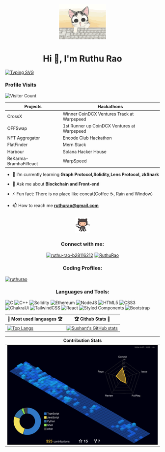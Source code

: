 <h1 align="center"> <a href="#"><img width="30%" height="auto" src="https://raw.githubusercontent.com/SakshiUppoor/SakshiUppoor/main/cat.gif" height="175px"/></a></h1>

<h1 align="center">Hi 👋, I'm Ruthu Rao </h1>

  
[![Typing SVG](https://readme-typing-svg.herokuapp.com?font=Montserrat&color=%239333F7&vCenter=true&lines=A+Passionate+FrontEnd+Developer;Blockchain+Enthusiast;Opensource+Contributor+at+Zulip)](https://git.io/typing-svg)

<h3>Profile Visits</h3>

![Visitor Count](https://profile-counter.glitch.me/route-2/count.svg)

|  Projects|Hackathons|
|-----------|---------|
| CrossX | Winner CoinDCX Ventures Track at Warpspeed |
| OFFSwap | 1st Runner up CoinDCX Ventures at Warpspeed |
| NFT Aggregator | Encode Club Hackathon |
| FlatFinder | Mern Stack  |
| Harbour | Solana Hacker House |
| ReKarma-BramhaFiReact | WarpSpeed |

- 🌱 I’m currently learning **Graph Protocol,Solidity,Lens Protocol, zkSnark**

- 💬 Ask me about **Blockchain and Front-end**

- ⚡ Fun fact: There is no place like concat(Coffee ☕, Rain and Window)

- 📫 How to reach me **ruthurao@gmail.com**

<h3 align="center"><img width="10%" height="auto" src="https://raw.githubusercontent.com/iCharlesZ/FigureBed/master/img/octocat.gif"/></h3>
<h3 align="center" > Connect with me: </h3>
<p align="center">
  <a href="https://www.linkedin.com/in/ruthu-rao-b28116212/" target="blank"><img align="center" src="https://img.shields.io/badge/Ruthu Rao-0077B5?style=for-the-badge&logo=linkedin&logoColor=white" alt="ruthu-rao-b28116212"  /></a>
  <a href="https://twitter.com/RuthuRao" target="blank"><img align="center" src="https://img.shields.io/badge/RuthuRao-%231DA1F2.svg?style=for-the-badge&logo=Twitter&logoColor=white" alt="RuthuRao"  /></a>
 
</p>

<h3 align="center">Coding Profiles:</h3>
<p align="center">

<a href="https://leetcode.com/ruthurao" target="blank"><img align="center" src="https://img.shields.io/badge/ruthurao-000000?style=for-the-badge&logo=LeetCode&logoColor=#d16c06" alt="ruthurao"/></a>
</p>

<h3 align="center">Languages and Tools:</h3>

  ![C](https://img.shields.io/badge/c-%2300599C.svg?style=for-the-badge&logo=c&logoColor=white)
  ![C++](https://img.shields.io/badge/c++-%2300599C.svg?style=for-the-badge&logo=c%2B%2B&logoColor=white)
  ![Solidity](https://img.shields.io/badge/Solidity-%23363636.svg?style=for-the-badge&logo=solidity&logoColor=white)
  ![Ethereum](https://img.shields.io/badge/Ethereum-3C3C3D?style=for-the-badge&logo=Ethereum&logoColor=white)
  ![NodeJS](https://img.shields.io/badge/node.js-6DA55F?style=for-the-badge&logo=node.js&logoColor=white)
  ![HTML5](https://img.shields.io/badge/html5-%23E34F26.svg?style=for-the-badge&logo=html5&logoColor=white)
  ![CSS3](https://img.shields.io/badge/css3-%231572B6.svg?style=for-the-badge&logo=css3&logoColor=white)
  ![ChakraUi](https://img.shields.io/badge/Chakra--UI-319795?style=for-the-badge&logo=chakra-ui&logoColor=white)
  ![TailwindCSS](https://img.shields.io/badge/Tailwind_CSS-38B2AC?style=for-the-badge&logo=tailwind-css&logoColor=white)
  ![React](https://img.shields.io/badge/react-%2320232a.svg?style=for-the-badge&logo=react&logoColor=%2361DAFB)
  ![Styled Components](https://img.shields.io/badge/styled--components-DB7093?style=for-the-badge&logo=styled-components&logoColor=white)
  ![Bootstrap](https://img.shields.io/badge/bootstrap-%23563D7C.svg?style=for-the-badge&logo=bootstrap&logoColor=white)

<!--![](./profile-3d-contrib/profile-night-view.svg)-->

|🎯 Most used languages 🏆| 🏆 Github Stats 🔭|
|----------------------------------|----------------------------|
|[![Top Langs](https://github-readme-stats.vercel.app/api/top-langs/?username=route-2&theme=midnight-purple&layout=compact&hide=css,html)](https://github.com/anuraghazra/github-readme-stats) | [![Sushant's GitHub stats](https://github-readme-stats.vercel.app/api?username=route-2&show_icons=true&theme=midnight-purple&hide_title=true)](https://github.com/route-2)|

|  Contribution Stats  |
|----------------------|
| ![](./profile-3d-contrib/profile-night-view.svg) |
